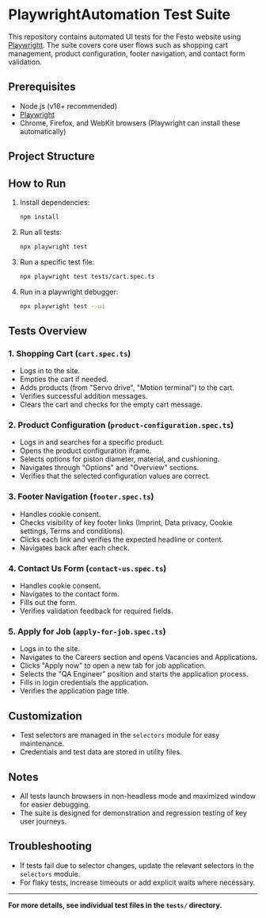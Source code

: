 # PlaywrightAutomation Test Suite

This repository contains automated UI tests for the Festo website using [Playwright](https://playwright.dev/). The suite covers core user flows such as shopping cart management, product configuration, footer navigation, and contact form validation.

## Prerequisites

- Node.js (v16+ recommended)
- [Playwright](https://playwright.dev/docs/intro)
- Chrome, Firefox, and WebKit browsers (Playwright can install these automatically)

## Project Structure

## How to Run

1. Install dependencies:
   ```sh
   npm install
   ```

2. Run all tests:
   ```sh
   npx playwright test
   ```

3. Run a specific test file:
   ```sh
   npx playwright test tests/cart.spec.ts
   ```

4. Run in a playwright debugger:
   ```sh
   npx playwright test --ui
   ```

## Tests Overview

### 1. Shopping Cart (`cart.spec.ts`)
- Logs in to the site.
- Empties the cart if needed.
- Adds products (from "Servo drive", "Motion terminal") to the cart.
- Verifies successful addition messages.
- Clears the cart and checks for the empty cart message.

### 2. Product Configuration (`product-configuration.spec.ts`)
- Logs in and searches for a specific product.
- Opens the product configuration iframe.
- Selects options for piston diameter, material, and cushioning.
- Navigates through "Options" and "Overview" sections.
- Verifies that the selected configuration values are correct.

### 3. Footer Navigation (`footer.spec.ts`)
- Handles cookie consent.
- Checks visibility of key footer links (Imprint, Data privacy, Cookie settings, Terms and conditions).
- Clicks each link and verifies the expected headline or content.
- Navigates back after each check.

### 4. Contact Us Form (`contact-us.spec.ts`)
- Handles cookie consent.
- Navigates to the contact form.
- Fills out the form.
- Verifies validation feedback for required fields.

### 5. Apply for Job (`apply-for-job.spec.ts`)
- Logs in to the site.
- Navigates to the Careers section and opens Vacancies and Applications.
- Clicks "Apply now" to open a new tab for job application.
- Selects the "QA Engineer" position and starts the application process.
- Fills in login credentials the application.
- Verifies the application page title.

## Customization

- Test selectors are managed in the `selectors` module for easy maintenance.
- Credentials and test data are stored in utility files.

## Notes

- All tests launch browsers in non-headless mode and maximized window for easier debugging.
- The suite is designed for demonstration and regression testing of key user journeys.

## Troubleshooting

- If tests fail due to selector changes, update the relevant selectors in the `selectors` module.
- For flaky tests, increase timeouts or add explicit waits where necessary.

---

**For more details, see individual test files in the `tests/` directory.**

